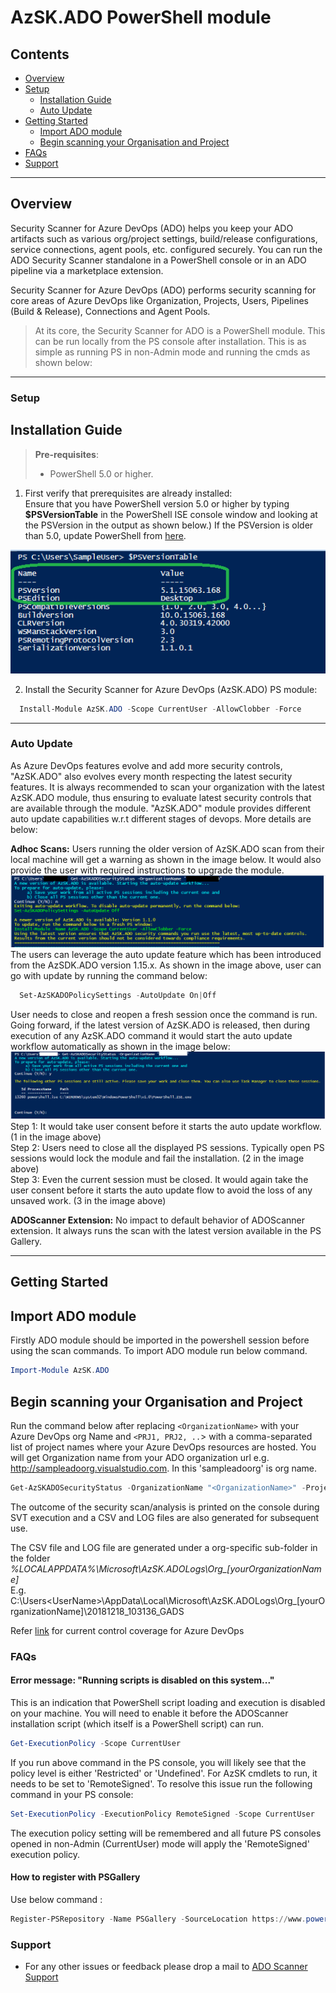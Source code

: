 # AzSK.ADO PowerShell module

## Contents

  -  [Overview](Readme.md#overview)
  -  [Setup](Readme.md#Setup)
  	 -  [Installation Guide](Readme.md#installation-guide)
  	 -  [Auto Update](Readme.md#auto-update)
  -  [Getting Started](Readme.md#getting-started)
  	 -  [Import ADO module](Readme.md#import-ado-module)
 	 -  [Begin scanning your Organisation and Project](Readme.md#begin-scanning-your-organisation-and-project)
  -  [FAQs](Readme.md#faqs)
  -  [Support](Readme.md#Support)
 
  
  
----------------------------------------------

## Overview
Security Scanner for Azure DevOps (ADO) helps you keep your ADO artifacts such as various org/project settings, build/release configurations, service connections, agent pools, etc. configured securely. You can run the ADO Security Scanner standalone in a PowerShell console or in an ADO pipeline via a marketplace extension.

Security Scanner for Azure DevOps (ADO) performs security scanning for core areas of Azure DevOps like Organization, Projects, Users, Pipelines (Build & Release), Connections and Agent Pools. 

> At its core, the Security Scanner for ADO is a PowerShell module. This can be run locally from the PS console after installation. This is as simple as running PS in non-Admin mode and running the cmds as shown below:

----------------------------------------------

### Setup 

## Installation Guide

>**Pre-requisites**:
> - PowerShell 5.0 or higher. 

1. First verify that prerequisites are already installed:  
    Ensure that you have PowerShell version 5.0 or higher by typing **$PSVersionTable** in the PowerShell ISE console window and looking at the PSVersion in the output as shown below.) 
 If the PSVersion is older than 5.0, update PowerShell from [here](https://www.microsoft.com/en-us/download/details.aspx?id=54616). 
 
 <kbd>
   <img src="../Images/00_PS_Version.png" alt="PowerShell version">
</kbd>


2. Install the Security Scanner for Azure DevOps (AzSK.ADO) PS module:  
	  
```PowerShell
  Install-Module AzSK.ADO -Scope CurrentUser -AllowClobber -Force
```
------------------------------------------------

### Auto Update
As Azure DevOps features evolve and add more security controls, "AzSK.ADO" also evolves every month respecting the latest security features.
It is always recommended to scan your organization with the latest AzSK.ADO module, thus ensuring to evaluate latest security controls that are available through the module.
"AzSK.ADO" module provides different auto update capabilities w.r.t different stages of devops. More details are below:

**Adhoc Scans:**
Users running the older version of AzSK.ADO scan from their local machine will get a warning as shown in the image below.
It would also provide the user with required instructions to upgrade the module.
<kbd>	
![Install_Autoupdate](../Images/Updatecommand.PNG) 
</kbd>
The users can leverage the auto update feature which has been introduced from the AzSDK.ADO version 1.15.x.
As shown in the image above, user can go with update by running the command below:

```PowerShell
  Set-AzSKADOPolicySettings -AutoUpdate On|Off
```

User needs to close and reopen a fresh session once the command is run.
Going forward, if the latest version of AzSK.ADO is released, then during execution of any AzSK.ADO command it would start the auto update workflow automatically 
as shown in the image below:
<kbd>
![Install_Autoupdate_Workflow](../Images/AutoUpdate.png)
</kbd>
Step 1: It would take user consent before it starts the auto update workflow. (1 in the image above) <br/>
Step 2: Users need to close all the displayed PS sessions. Typically open PS sessions would lock the module and fail the installation. (2 in the image above) <br/>
Step 3: Even the current session must be closed. It would again take the user consent before it starts the auto update flow to avoid the loss of any unsaved work. (3 in the image above)

**ADOScanner Extension:**
No impact to default behavior of ADOScanner extension. It always runs the scan with the latest version available in the PS Gallery. 

----------------------------------------------

## Getting Started

## Import ADO module
Firstly ADO module should be imported in the powershell session before using the scan commands. To import ADO module run below command.
```PowerShell
Import-Module AzSK.ADO
```
## Begin scanning your Organisation and Project

Run the command below after replacing `<OrganizationName>` with your Azure DevOps org Name 
and `<PRJ1, PRJ2, ..`> with a comma-separated list of project names where your Azure DevOps resources are hosted.
You will get Organization name from your ADO organization url e.g. http://sampleadoorg.visualstudio.com. In this 'sampleadoorg' is org name.

```PowerShell
Get-AzSKADOSecurityStatus -OrganizationName "<OrganizationName>" -ProjectNames "<PRJ1, PRJ2,...etc.>"
```

The outcome of the security scan/analysis is printed on the console during SVT execution and a CSV and LOG files are 
also generated for subsequent use.

The CSV file and LOG file are generated under a org-specific sub-folder in the folder  
*%LOCALAPPDATA%\Microsoft\AzSK.ADOLogs\Org_[yourOrganizationName]*  
E.g.  
C:\Users\<UserName>\AppData\Local\Microsoft\AzSK.ADOLogs\Org_[yourOrganizationName]\20181218_103136_GADS

Refer [link](/ControlCoverage) for current control coverage for Azure DevOps

### FAQs

#### Error message: "Running scripts is disabled on this system..."
This is an indication that PowerShell script loading and execution is disabled on your machine. You will need to enable it before the ADOScanner installation script (which itself is a PowerShell script) can run. 
```PowerShell
Get-ExecutionPolicy -Scope CurrentUser
```
If you run above command in the PS console, you will likely see that the policy level is either 'Restricted' or 'Undefined'. For AzSK cmdlets to run, it needs to be set to 'RemoteSigned'.
To resolve this issue run the following command in your PS console:
```PowerShell
Set-ExecutionPolicy -ExecutionPolicy RemoteSigned -Scope CurrentUser
```
The execution policy setting will be remembered and all future PS consoles opened in non-Admin (CurrentUser) mode will apply the 'RemoteSigned' execution policy.

#### How to register with PSGallery
Use below command :
```PowerShell
Register-PSRepository -Name PSGallery -SourceLocation https://www.powershellgallery.com/api/v2/ -InstallationPolicy Trusted
```

### Support
- For any other issues or feedback please drop a mail to <a href="mailto:azskadosup@microsoft.com">ADO Scanner Support</a>
